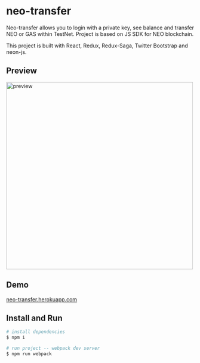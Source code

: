 # neo-transfer

Neo-transfer allows you to login with a private key, see balance and transfer NEO or GAS within TestNet. Project is based on JS SDK for NEO blockchain.

This project is built with React, Redux, Redux-Saga, Twitter Bootstrap and neon-js.

## Preview

<img src="/AndrejGajdos/neo-transfer/raw/master/media/neo_transfer_preview.gif" data-canonical-src="/AndrejGajdos/neo-transfer/raw/master/media/neo_transfer_preview.gif" alt="preview" width="500">

## Demo

[neo-transfer.herokuapp.com](http://neo-transfer.herokuapp.com/)

## Install and Run

```bash
# install dependencies
$ npm i
```

```bash
# run project -- webpack dev server
$ npm run webpack
```
